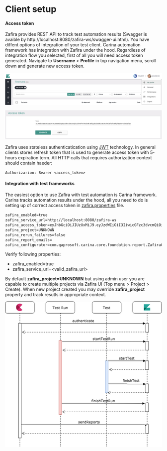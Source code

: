 # Client setup 

#### Access token
Zafira provides REST API to track test automation results (Swagger is avaible by http://localhost:8080/zafira-ws/swagger-ui.html). You have diffent options of integration of your test client. Carina automation framework has integration with Zafira under the hood. Regardless of integration flow you selected, first of all you will need access token generated. Navigate to **Username** > **Profile** in top navigation menu, scroll down and generate new access token.

<p align="center">
  <img src="../img/menu_profile.png">
</p>

<p align="center">
  <img src="../img/access_token.png">
</p>

Zafira uses stateless authenticatication using [JWT](https://en.wikipedia.org/wiki/JSON_Web_Token) technology. In general clients stores refresh token that is used to generate access token with 5-hours expiration term. All HTTP calls that requires authorization context should contain haeder:
```
Authorizarion: Bearer <access_token>
```

#### Integration with test frameworks
The easiest option to use Zafira with test automation is Carina framework. Carina tracks automation results under the hood, all you need to do is setting up of correct access token in [zafira.properties](https://github.com/qaprosoft/carina-demo/blob/master/src/main/resources/zafira.properties) file.
```
zafira_enabled=true
zafira_service_url=http://localhost:8080/zafira-ws
zafira_access_token=eyJhbGciOiJIUzUxMiJ9.eyJzdWIiOiI3IiwicGFzc3dvcmQiOiJiMDdSaG5pZVk2NTlncU04VEFrOWtkK2F4ZXE3U...
zafira_project=UNKNOWN
zafira_rerun_failures=false
zafira_report_emails=
zafira_configurator=com.qaprosoft.carina.core.foundation.report.ZafiraConfigurator
```
Verify following properties:
* zafira_enabled=true
* zafira_service_url=<valid_zafira_url>

By default **zafira_project=UNKNOWN** but using admin user you are capable to create multiple projects via Zafira UI (Top menu > Project > Create). When new project created you may override **zafira_project** property and track resutls in appropriate context.

<p align="center">
  <img src="../img/flow_diagram.png">
</p>

